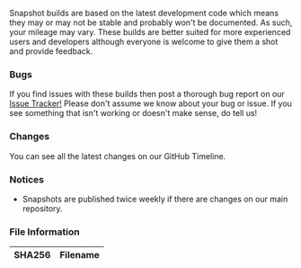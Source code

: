 Snapshot builds are based on the latest development code which means they may or may not be stable and probably won't be documented. As such, your mileage may vary.
These builds are better suited for more experienced users and developers although everyone is welcome to give them a shot and provide feedback.

### Bugs

If you find issues with these builds then post a thorough bug report on our [Issue Tracker!](https://github.com/HandBrake/HandBrake/issues)
Please don't assume we know about your bug or issue. If you see something that isn't working or doesn't make sense, do tell us!

### Changes

You can see all the latest changes on our GitHub Timeline.

### Notices

 * Snapshots are published twice weekly if there are changes on our main repository. 
 
### File Information

| SHA256 | Filename |
|----------|--------|
